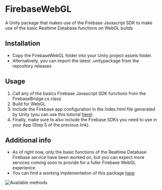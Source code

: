 # FirebaseWebGL
A Unity package that makes use of the Firebase Javascript SDK to make use of the basic Realtime Database functions on WebGL builds

## Installation
- Copy the FirebaseWebGL folder into your Unity project assets folder.
- Alternatively,  you can import the latest .unitypackage from the repository releases

## Usage
  1) Call any of the basics Firebase Javascript SDK functions from the FirebaseBridge.cs class
  2) Build for WebGL
  3) Include the Firebase app configuration in the index.html file generated by Unity (you can use this tutorial [here](https://firebase.google.com/docs/web/setup#from-the-cdn)).
  4) Finally, make sure to also include the Firebase SDKs you need to use in your App (Step 5 of the previous link).
  
## Additional info
- As of right now, only the basic functions of the Realtime Database Firebase service have been worked on, but you can expect more services coming soon to provide for a fuller Firebase WebGL experience.
- You can find a working implementaiton of this package [here](https://rotolonico.github.io/FirebaseWebGLImplementation/)

![Available methods](https://i.imgur.com/O5VdXhn.png)
